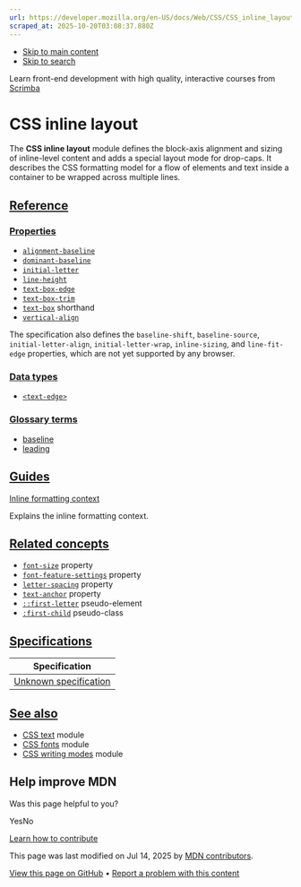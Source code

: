 ```yaml
---
url: https://developer.mozilla.org/en-US/docs/Web/CSS/CSS_inline_layout
scraped_at: 2025-10-20T03:08:37.880Z
---
```


- [Skip to main content](https://developer.mozilla.org/en-US/docs/Web/CSS/CSS_inline_layout#content)
- [Skip to search](https://developer.mozilla.org/en-US/docs/Web/CSS/CSS_inline_layout#search)

Learn front-end development with high quality, interactive courses
from
[Scrimba](https://scrimba.com/learn/frontend?via=mdn)

# CSS inline layout

The **CSS inline layout** module defines the block-axis alignment and sizing of inline-level content and adds a special layout mode for drop-caps. It describes the CSS formatting model for a flow of elements and text inside a container to be wrapped across multiple lines.

## [Reference](https://developer.mozilla.org/en-US/docs/Web/CSS/CSS_inline_layout\#reference)

### [Properties](https://developer.mozilla.org/en-US/docs/Web/CSS/CSS_inline_layout\#properties)

- [`alignment-baseline`](https://developer.mozilla.org/en-US/docs/Web/CSS/alignment-baseline)
- [`dominant-baseline`](https://developer.mozilla.org/en-US/docs/Web/CSS/dominant-baseline)
- [`initial-letter`](https://developer.mozilla.org/en-US/docs/Web/CSS/initial-letter)
- [`line-height`](https://developer.mozilla.org/en-US/docs/Web/CSS/line-height)
- [`text-box-edge`](https://developer.mozilla.org/en-US/docs/Web/CSS/text-box-edge)
- [`text-box-trim`](https://developer.mozilla.org/en-US/docs/Web/CSS/text-box-trim)
- [`text-box`](https://developer.mozilla.org/en-US/docs/Web/CSS/text-box) shorthand
- [`vertical-align`](https://developer.mozilla.org/en-US/docs/Web/CSS/vertical-align)

The specification also defines the `baseline-shift`, `baseline-source`, `initial-letter-align`, `initial-letter-wrap`, `inline-sizing`, and `line-fit-edge` properties, which are not yet supported by any browser.

### [Data types](https://developer.mozilla.org/en-US/docs/Web/CSS/CSS_inline_layout\#data_types)

- [`<text-edge>`](https://developer.mozilla.org/en-US/docs/Web/CSS/text-edge)

### [Glossary terms](https://developer.mozilla.org/en-US/docs/Web/CSS/CSS_inline_layout\#glossary_terms)

- [baseline](https://developer.mozilla.org/en-US/docs/Glossary/Baseline/Typography)
- [leading](https://developer.mozilla.org/en-US/docs/Glossary/Leading)

## [Guides](https://developer.mozilla.org/en-US/docs/Web/CSS/CSS_inline_layout\#guides)

[Inline formatting context](https://developer.mozilla.org/en-US/docs/Web/CSS/CSS_inline_layout/Inline_formatting_context)

Explains the inline formatting context.

## [Related concepts](https://developer.mozilla.org/en-US/docs/Web/CSS/CSS_inline_layout\#related_concepts)

- [`font-size`](https://developer.mozilla.org/en-US/docs/Web/CSS/font-size) property
- [`font-feature-settings`](https://developer.mozilla.org/en-US/docs/Web/CSS/font-feature-settings) property
- [`letter-spacing`](https://developer.mozilla.org/en-US/docs/Web/CSS/letter-spacing) property
- [`text-anchor`](https://developer.mozilla.org/en-US/docs/Web/CSS/text-anchor) property
- [`::first-letter`](https://developer.mozilla.org/en-US/docs/Web/CSS/::first-letter) pseudo-element
- [`:first-child`](https://developer.mozilla.org/en-US/docs/Web/CSS/:first-child) pseudo-class

## [Specifications](https://developer.mozilla.org/en-US/docs/Web/CSS/CSS_inline_layout\#specifications)

| Specification |
| --- |
| [Unknown specification](https://drafts.csswg.org/css-inline) |

## [See also](https://developer.mozilla.org/en-US/docs/Web/CSS/CSS_inline_layout\#see_also)

- [CSS text](https://developer.mozilla.org/en-US/docs/Web/CSS/CSS_text) module
- [CSS fonts](https://developer.mozilla.org/en-US/docs/Web/CSS/CSS_fonts) module
- [CSS writing modes](https://developer.mozilla.org/en-US/docs/Web/CSS/CSS_writing_modes) module

## Help improve MDN

Was this page helpful to you?

YesNo

[Learn how to contribute](https://developer.mozilla.org/en-US/docs/MDN/Community/Getting_started)

This page was last modified on ⁨Jul 14, 2025⁩ by [MDN contributors](https://developer.mozilla.org/en-US/docs/Web/CSS/CSS_inline_layout/contributors.txt).


[View this page on GitHub](https://github.com/mdn/content/blob/main/files/en-us/web/css/css_inline_layout/index.md?plain=1 "Folder: ⁨en-us/web/css/css_inline_layout⁩ (Opens in a new tab)") • [Report a problem with this content](https://github.com/mdn/content/issues/new?template=page-report.yml&mdn-url=https%3A%2F%2Fdeveloper.mozilla.org%2Fen-US%2Fdocs%2FWeb%2FCSS%2FCSS_inline_layout&metadata=%3C%21--+Do+not+make+changes+below+this+line+--%3E%0A%3Cdetails%3E%0A%3Csummary%3EPage+report+details%3C%2Fsummary%3E%0A%0A*+Folder%3A+%60en-us%2Fweb%2Fcss%2Fcss_inline_layout%60%0A*+MDN+URL%3A+https%3A%2F%2Fdeveloper.mozilla.org%2Fen-US%2Fdocs%2FWeb%2FCSS%2FCSS_inline_layout%0A*+GitHub+URL%3A+https%3A%2F%2Fgithub.com%2Fmdn%2Fcontent%2Fblob%2Fmain%2Ffiles%2Fen-us%2Fweb%2Fcss%2Fcss_inline_layout%2Findex.md%0A*+Last+commit%3A+https%3A%2F%2Fgithub.com%2Fmdn%2Fcontent%2Fcommit%2F0cc9980e3b21c83d1800a428bc402ae1865326b2%0A*+Document+last+modified%3A+2025-07-14T14%3A43%3A58.000Z%0A%0A%3C%2Fdetails%3E "This will take you to GitHub to file a new issue.")